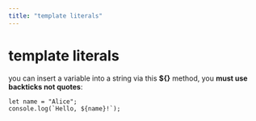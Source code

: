 ```yaml
---
title: "template literals"
---
```


# template literals

you can insert a variable into a string via this **${}** method, you **must use backticks not quotes**:

    let name = "Alice";
    console.log(`Hello, ${name}!`);
